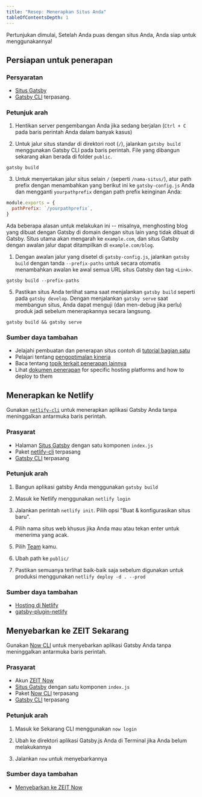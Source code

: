 ```yaml
---
title: "Resep: Menerapkan Situs Anda"
tableOfContentsDepth: 1
---
```


Pertunjukan dimulai, Setelah Anda puas dengan situs Anda, Anda siap untuk menggunakannya!

## Persiapan untuk penerapan

### Persyaratan

- [Situs Gatsby](/docs/quick-start)
- [Gatsby CLI](/docs/gatsby-cli) terpasang.

### Petunjuk arah

1. Hentikan server pengembangan Anda jika sedang berjalan (`Ctrl + C` pada baris perintah Anda dalam banyak kasus)

2. Untuk jalur situs standar di direktori root (`/`), jalankan `gatsby build` menggunakan Gatsby CLI pada baris perintah. File yang dibangun sekarang akan berada di folder `public`.

```shell
gatsby build
```

3. Untuk menyertakan jalur situs selain `/` (seperti `/nama-situs/`), atur path prefix dengan menambahkan yang berikut ini ke `gatsby-config.js` Anda dan mengganti `yourpathprefix` dengan path prefix keinginan Anda:


```js:title=gatsby-config.js
module.exports = {
  pathPrefix: `/yourpathprefix`,
}
```

Ada beberapa alasan untuk melakukan ini -- misalnya, menghosting blog yang dibuat dengan Gatsby di domain dengan situs lain yang tidak dibuat di Gatsby. Situs utama akan mengarah ke `example.com`, dan situs Gatsby dengan awalan jalur dapat ditampilkan di `example.com/blog`.

1. Dengan awalan jalur yang disetel di `gatsby-config.js`, jalankan `gatsby build` dengan tanda `--prefix-paths` untuk secara otomatis menambahkan awalan ke awal semua URL situs Gatsby dan tag `<Link>`.

```shell
gatsby build --prefix-paths
```

5. Pastikan situs Anda terlihat sama saat menjalankan `gatsby build` seperti pada `gatsby develop`. Dengan menjalankan `gatsby serve` saat membangun situs, Anda dapat menguji (dan men-debug jika perlu) produk jadi sebelum menerapkannya secara langsung.

```shell
gatsby build && gatsby serve
```

### Sumber daya tambahan

- Jelajahi pembuatan dan penerapan situs contoh di [tutorial bagian satu](/tutorial/part-one/#deploying-a-gatsby-site)
- Pelajari tentang [pengoptimalan kinerja](/docs/performance/)
- Baca tentang [topik terkait penerapan lainnya](/docs/preparing-for-deployment/)
- Lihat [dokumen penerapan](/docs/deploying-and-hosting/) for specific hosting platforms and how to deploy to them

## Menerapkan ke Netlify

Gunakan [`netlify-cli`](https://www.netlify.com/docs/cli/) untuk menerapkan aplikasi Gatsby Anda tanpa meninggalkan antarmuka baris perintah.

### Prasyarat

- Halaman [Situs Gatsby](/docs/quick-start) dengan satu komponen `index.js`
- Paket [netlify-cli](https://www.npmjs.com/package/netlify-cli) terpasang
- [Gatsby CLI](/docs/gatsby-cli) terpasang

### Petunjuk arah

1. Bangun aplikasi gatsby Anda menggunakan `gatsby build`

2. Masuk ke Netlify menggunakan `netlify login`

3. Jalankan perintah `netlify init`. Pilih opsi "Buat & konfigurasikan situs baru".

4. Pilih nama situs web khusus jika Anda mau atau tekan enter untuk menerima yang acak.

5. Pilih [Team](https://www.netlify.com/docs/teams/) kamu.

6. Ubah path ke `public/`

7. Pastikan semuanya terlihat baik-baik saja sebelum digunakan untuk produksi menggunakan `netlify deploy -d . --prod`

### Sumber daya tambahan

- [Hosting di Netlify](/docs/hosting-on-netlify)
- [gatsby-plugin-netlify](/packages/gatsby-plugin-netlify)

## Menyebarkan ke ZEIT Sekarang

Gunakan [Now CLI](https://zeit.co/download) untuk menyebarkan aplikasi Gatsby Anda tanpa meninggalkan antarmuka baris perintah.

### Prasyarat

- Akun [ZEIT Now](https://zeit.co/signup)
- [Situs Gatsby](/docs/quick-start) dengan satu komponen `index.js`
- Paket [Now CLI](https://zeit.co/download) terpasang
- [Gatsby CLI](/docs/gatsby-cli) terpasang

### Petunjuk arah

1. Masuk ke Sekarang CLI menggunakan `now login`

2. Ubah ke direktori aplikasi Gatsby.js Anda di Terminal jika Anda belum melakukannya

3. Jalankan `now` untuk menyebarkannya

### Sumber daya tambahan

- [Menyebarkan ke ZEIT Now](/docs/deploying-to-zeit-now/)
